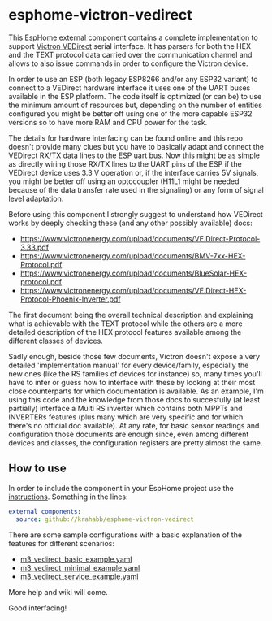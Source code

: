 # esphome-victron-vedirect

This [EspHome external component](https://esphome.io/components/external_components) contains a complete implementation to support [Victron VEDirect](https://www.victronenergy.com/upload/documents/VE.Direct-Protocol-3.33.pdf) serial interface. It has parsers for both the HEX and the TEXT protocol data carried over the communication channel and allows to also issue commands in order to configure the Victron device.

In order to use an ESP (both legacy ESP8266 and/or any ESP32 variant) to connect to a VEDirect hardware interface it uses one of the UART buses available in the ESP platform. The code itself is optimized (or can be) to use the minimum amount of resources but, depending on the number of entities configured you might be better off using one of the more capable ESP32 versions so to have more RAM and CPU power for the task.

The details for hardware interfacing can be found online and this repo doesn't provide many clues but you have to basically adapt and connect the VEDirect RX/TX data lines to the ESP uart bus. Now this might be as simple as directly wiring those RX/TX lines to the UART pins of the ESP if the VEDirect device uses 3.3 V operation or, if the interface carries 5V signals, you might be better off using an optocoupler (H11L1 might be needed because of the data transfer rate used in the signaling) or any form of signal level adaptation.

Before using this component I strongly suggest to understand how VEDirect works by deeply checking these (and any other possibly available) docs:
- https://www.victronenergy.com/upload/documents/VE.Direct-Protocol-3.33.pdf
- https://www.victronenergy.com/upload/documents/BMV-7xx-HEX-Protocol.pdf
- https://www.victronenergy.com/upload/documents/BlueSolar-HEX-protocol.pdf
- https://www.victronenergy.com/upload/documents/VE.Direct-HEX-Protocol-Phoenix-Inverter.pdf

The first document being the overall technical description and explaining what is achievable with the TEXT protocol while the others are a more detailed description of the HEX protocol features available among the different classes of devices.

Sadly enough, beside those few documents, Victron doesn't expose a very detailed 'implementation manual' for every device/family, especially the new ones (like the RS families of devices for instance) so, many times you'll have to infer or guess how to interface with these by looking at their most close counterparts for which documentation is available. As an example, I'm using this code and the knowledge from those docs to succesfully (at least partially) interface a Multi RS inverter which contains both MPPTs and INVERTERs features (plus many which are very specific and for which there's no official doc available).
At any rate, for basic sensor readings and configuration those documents are enough since, even among different devices and classes, the configuration registers are pretty almost the same.

## How to use
In order to include the component in your EspHome project use the [instructions](https://esphome.io/components/external_components). Something in the lines:
```yaml
external_components:
  source: github://krahabb/esphome-victron-vedirect
```
There are some sample configurations with a basic explanation of the features for different scenarios:
- [m3_vedirect_basic_example.yaml](https://github.com/krahabb/esphome-victron-vedirect/blob/main/components/m3_vedirect/m3_vedirect_basic_example.yaml)
- [m3_vedirect_minimal_example.yaml](https://github.com/krahabb/esphome-victron-vedirect/blob/main/components/m3_vedirect/m3_vedirect_minimal_example.yaml)
- [m3_vedirect_service_example.yaml](https://github.com/krahabb/esphome-victron-vedirect/blob/main/components/m3_vedirect/m3_vedirect_service_example.yaml)

More help and wiki will come.

Good interfacing!
